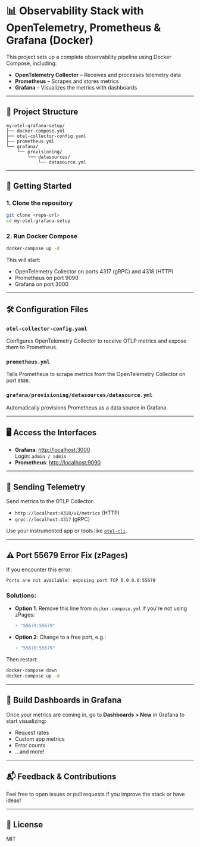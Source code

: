 
# 📊 Observability Stack with OpenTelemetry, Prometheus & Grafana (Docker)

This project sets up a complete observability pipeline using Docker Compose, including:

- **OpenTelemetry Collector** – Receives and processes telemetry data
- **Prometheus** – Scrapes and stores metrics
- **Grafana** – Visualizes the metrics with dashboards

---

## 📁 Project Structure

```
my-otel-grafana-setup/
├── docker-compose.yml
├── otel-collector-config.yaml
├── prometheus.yml
└── grafana/
    └── provisioning/
        └── datasources/
            └── datasource.yml
```

---

## 🚀 Getting Started

### 1. Clone the repository

```bash
git clone <repo-url>
cd my-otel-grafana-setup
```

### 2. Run Docker Compose

```bash
docker-compose up -d
```

This will start:
- OpenTelemetry Collector on ports 4317 (gRPC) and 4318 (HTTP)
- Prometheus on port 9090
- Grafana on port 3000

---

## 🛠️ Configuration Files

### `otel-collector-config.yaml`

Configures OpenTelemetry Collector to receive OTLP metrics and expose them to Prometheus.

### `prometheus.yml`

Tells Prometheus to scrape metrics from the OpenTelemetry Collector on port `8888`.

### `grafana/provisioning/datasources/datasource.yml`

Automatically provisions Prometheus as a data source in Grafana.

---

## 🖥️ Access the Interfaces

- **Grafana**: [http://localhost:3000](http://localhost:3000)  
  Login: `admin / admin`
- **Prometheus**: [http://localhost:9090](http://localhost:9090)

---

## 📡 Sending Telemetry

Send metrics to the OTLP Collector:
- `http://localhost:4318/v1/metrics` (HTTP)
- `grpc://localhost:4317` (gRPC)

Use your instrumented app or tools like [`otel-cli`](https://github.com/equinix-labs/otel-cli).

---

## ⚠️ Port 55679 Error Fix (zPages)

If you encounter this error:

```
Ports are not available: exposing port TCP 0.0.0.0:55679
```

### Solutions:

- **Option 1**: Remove this line from `docker-compose.yml` if you're not using zPages:
  ```yaml
  - "55679:55679"
  ```

- **Option 2**: Change to a free port, e.g.:
  ```yaml
  - "55678:55679"
  ```

Then restart:

```bash
docker-compose down
docker-compose up -d
```

---

## 🧱 Build Dashboards in Grafana

Once your metrics are coming in, go to **Dashboards > New** in Grafana to start visualizing:

- Request rates
- Custom app metrics
- Error counts
- ...and more!

---

## 📬 Feedback & Contributions

Feel free to open issues or pull requests if you improve the stack or have ideas!

---

## 📄 License

MIT
